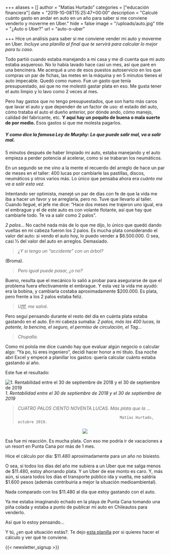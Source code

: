+++
aliases = []
author = "Matías Hurtado"
categories = ["educación financiera"]
date = "2019-10-08T15:25:47+00:00"
description = "Calculé cuánto gasto en andar en auto en un año para saber si me conviene venderlo y moverme en Uber."
hide = false
image = "/uploads/auto.jpg"
title = "¿Auto o Uber?"
url = "auto-o-uber"

+++
Hice un análisis para saber si me conviene vender mi auto y moverme en Uber. _Incluye una planilla al final que te servirá para calcular lo mejor para tu caso._

Todo partió cuando estaba manejando a mi casa y me di cuenta que mi auto estaba asqueroso. No lo había lavado hace casi un mes, así que paré en una bencinera. Me acerqué a uno de esos puestos autoservicio en los que compras un par de fichas, las metes en la máquina y en 5 minutos tienes el auto impecable. Quedó como nuevo. Fue un gasto que tenía presupuestado, así que no me molestó gastar plata en eso. Me gusta tener el auto limpio y lo lavo como 2 veces al mes.

Pero hay gastos que no tengo presupuestados, que son harto más caros que lavar el auto y que dependen de un factor de uso: el estado del auto, cómo trataba el auto el dueño anterior, por dónde ando, cómo manejo, calidad del fabricante, etc. **Y aquí hay un poquito de buena o mala suerte de por medio.** Esos gastos sí que me molesta pagarlos.

##### Y como dice la famosa Ley de Murphy: _Lo que puede salir mal, va a salir mal._

5 minutos después de haber limpiado mi auto, estaba manejando y el auto empieza a perder potencia al acelerar, como si se trabaran los neumáticos.

En un segundo se me vino a la mente el recuerdo del arreglo de hace un par de meses en el taller: 400 lucas por cambiarle las pastillas, discos, neumáticos y otros varios más. Lo único que pensaba ahora era _cuánto me va a salir esta vez._

Intentando ser optimista, manejé un par de días con fe de que la vida me iba a hacer un favor y se arreglaría, pero no. Tuve que llevarlo al taller. Cuando llegué, el jefe me dice: “Hace dos meses me trajeron uno igual, era el embrague y el de este auto es con volante flotante, así que hay que cambiarle todo. Te va a salir como 2 palos”.

_2 palos…_ No caché nada más de lo que me dijo, lo único que quedó dando vueltas en mi cabeza fueron los 2 palos. Es mucha plata considerando el valor del auto: si vendo el auto hoy, lo puedo vender a $6.500.000. O sea, casi ⅓ del valor del auto en arreglos. Demasiado.

> _¿Y si tengo un “accidente” con un árbol?_

(Broma).

> _Pero igual puede pasar, ¿o no?_

Bueno, resulta que el mecánico lo salió a probar para asegurarse de que el problema fuera efectivamente el embrague. Y esta vez la vida me ayudó: era la bobina, y cambiarla costaba aproximadamente $200.000. Es plata, pero frente a los 2 palos estaba feliz.

> _Ufff, me salvé_.

Pero seguí pensando durante el resto del día en cuánta plata estaba gastando en el auto. En mi cabeza sumaba: _2 palos, más las 400 lucas, la patente, la bencina, el seguro, el permiso de circulación, el Tag…_

> _Chupalla._

Como mi polola me dice cuando hay que evaluar algún negocio o calcular algo: “Ya po, tú eres ingeniero”, decidí hacer honor a mi título. Esa noche abrí Excel y empecé a planillar los gastos: quería calcular cuánto estaba gastando al año.

Este fue el resultado:

![1. Rentabilidad entre el 30 de septiembre de 2018 y el 30 de septiembre de 2019
](/uploads/AutovsUber.png)_1. Rentabilidad entre el 30 de septiembre de 2018 y el 30 de septiembre de 2019_

> _CUATRO PALOS CIENTO NOVENTA LUCAS. Más plata que la ..._
>
>                                                  Matías Hurtado, octubre 2019.

<div style="text-align:center">
<figure>
<img src="/uploads/wow.gif">
</figure>
</div>

Esa fue mi reacción. Es mucha plata. Con eso me podría ir de vacaciones a un resort en Punta Cana por más de 1 mes.

Hice el cálculo por día: $11.480 aproximadamente para un año no bisiesto.

O sea, si todos los días del año me subiera a un Uber que me salga menos de $11.480, estoy ahorrando plata. Y un Uber de ese monto es caro. Y, más aún, si usara todos los días el transporte público ida y vuelta, me saldría $1.600 pesos (además contribuiría a mejor la situación medioambiental).

Nada comparado con los $11.480 al día que estoy gastando con el auto.

Ya me estaba imaginando echado en la playa de Punta Cana tomando una piña colada y estaba a punto de publicar mi auto en Chileautos para venderlo.

Así que lo estoy pensando...

Y tú, ¿en qué situación estás?. Te dejo [esta planilla](https://docs.google.com/spreadsheets/d/1_gE2QwXOdxUFL8c1MfRLwn0gup6KyOji/copy) por si quieres hacer el cálculo y ver qué te conviene.

{{< newsletter_signup >}}